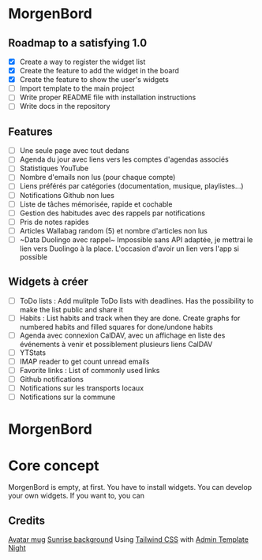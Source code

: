 # MorgenBord

## Roadmap to a satisfying 1.0

- [x] Create a way to register the widget list
- [x] Create the feature to add the widget in the board
- [x] Create the feature to show the user's widgets
- [ ] Import template to the main project
- [ ] Write proper README file with installation instructions
- [ ] Write docs in the repository

## Features

- [ ] Une seule page avec tout dedans
- [ ] Agenda du jour avec liens vers les comptes d'agendas associés
- [ ] Statistiques YouTube
- [ ] Nombre d'emails non lus (pour chaque compte)
- [ ] Liens préférés par catégories (documentation, musique, playlistes…)
- [ ] Notifications Github non lues
- [ ] Liste de tâches mémorisée, rapide et cochable
- [ ] Gestion des habitudes avec des rappels par notifications
- [ ] Pris de notes rapides
- [ ] Articles Wallabag random (5) et nombre d'articles non lus
- [ ] ~Data Duolingo avec rappel~ Impossible sans API adaptée, je mettrai le lien vers Duolingo à la place. L'occasion d'avoir un lien vers l'app si possible

## Widgets à créer

- [ ] ToDo lists : Add mulitple ToDo lists with deadlines. Has the possibility to make the list public and share it
- [ ] Habits : List habits and track when they are done. Create graphs for numbered habits and filled squares for done/undone habits
- [ ] Agenda avec connexion CalDAV, avec un affichage en liste des événements à venir et possiblement plusieurs liens CalDAV
- [ ] YTStats
- [ ] IMAP reader to get count unread emails
- [ ] Favorite links : List of commonly used links
- [ ] Github notifications
- [ ] Notifications sur les transports locaux
- [ ] Notifications sur la commune

# MorgenBord

# Core concept

MorgenBord is empty, at first. You have to install widgets. You can develop your own widgets. If you want to, you can 

## Credits

[Avatar mug](https://unsplash.com/photos/tAz3Ve2qPio)
[Sunrise background](https://unsplash.com/@martinedholm)
Using [Tailwind CSS](https://tailwindcss.com) with [Admin Template Night](https://github.com/tailwindtoolbox/Admin-Template-Night)
